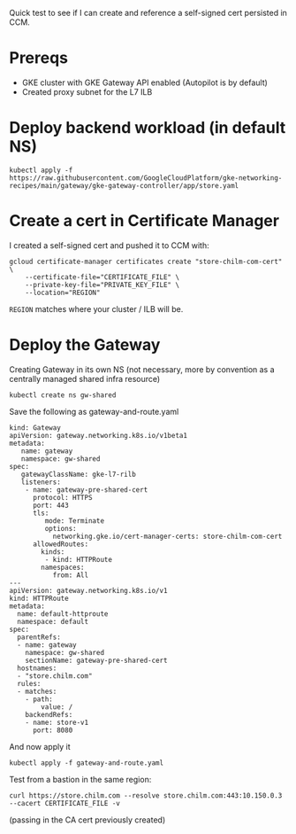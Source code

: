 Quick test to see if I can create and reference a self-signed cert persisted in CCM.

# Prereqs

- GKE cluster with GKE Gateway API enabled (Autopilot is by default)
- Created proxy subnet for the L7 ILB

# Deploy backend workload (in default NS)

```
kubectl apply -f https://raw.githubusercontent.com/GoogleCloudPlatform/gke-networking-recipes/main/gateway/gke-gateway-controller/app/store.yaml
```

# Create a cert in Certificate Manager

I created a self-signed cert and pushed it to CCM with:
```
gcloud certificate-manager certificates create "store-chilm-com-cert" \
    --certificate-file="CERTIFICATE_FILE" \
    --private-key-file="PRIVATE_KEY_FILE" \
    --location="REGION"
```
`REGION` matches where your cluster / ILB will be.

# Deploy the Gateway

Creating Gateway in its own NS (not necessary, more by convention as a centrally managed shared infra resource)
```
kubectl create ns gw-shared
```

Save the following as gateway-and-route.yaml
```
kind: Gateway
apiVersion: gateway.networking.k8s.io/v1beta1
metadata:
   name: gateway
   namespace: gw-shared
spec:
   gatewayClassName: gke-l7-rilb
   listeners:
    - name: gateway-pre-shared-cert
      protocol: HTTPS
      port: 443
      tls:
         mode: Terminate
         options:
           networking.gke.io/cert-manager-certs: store-chilm-com-cert
      allowedRoutes:
        kinds:
         - kind: HTTPRoute
        namespaces:
           from: All
---
apiVersion: gateway.networking.k8s.io/v1
kind: HTTPRoute
metadata:
  name: default-httproute
  namespace: default
spec:
  parentRefs:
  - name: gateway
    namespace: gw-shared
    sectionName: gateway-pre-shared-cert
  hostnames:
  - "store.chilm.com"
  rules:
  - matches:
    - path:
        value: /
    backendRefs:
    - name: store-v1
      port: 8080
```
And now apply it

```
kubectl apply -f gateway-and-route.yaml
```

Test from a bastion in the same region:
```
curl https://store.chilm.com --resolve store.chilm.com:443:10.150.0.3 --cacert CERTIFICATE_FILE -v
```
(passing in the CA cert previously created)

